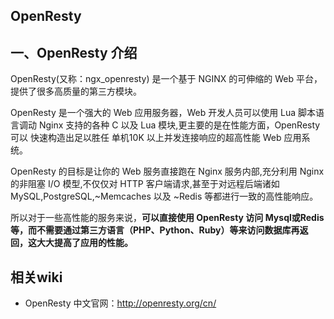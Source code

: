 ## OpenResty

## 一、OpenResty 介绍

OpenResty(又称：ngx_openresty) 是一个基于 NGINX 的可伸缩的 Web 平台，提供了很多高质量的第三方模块。

OpenResty 是一个强大的 Web 应用服务器，Web 开发人员可以使用 Lua 脚本语言调动 Nginx 支持的各种 C 以及 Lua 模块,更主要的是在性能方面，OpenResty可以 快速构造出足以胜任 单机10K 以上并发连接响应的超高性能 Web 应用系统。

OpenResty 的目标是让你的 Web 服务直接跑在 Nginx 服务内部,充分利用 Nginx 的非阻塞 I/O 模型,不仅仅对 HTTP 客户端请求,甚至于对远程后端诸如 MySQL,PostgreSQL,~Memcaches 以及 ~Redis 等都进行一致的高性能响应。

所以对于一些高性能的服务来说，**可以直接使用 OpenResty 访问 Mysql或Redis等，而不需要通过第三方语言（PHP、Python、Ruby）等来访问数据库再返回，这大大提高了应用的性能。**



## 相关wiki

- OpenResty 中文官网：http://openresty.org/cn/

